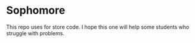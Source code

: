 # Sophomore
This repo uses for store code.
I hope this one will help some students who struggle with problems.
